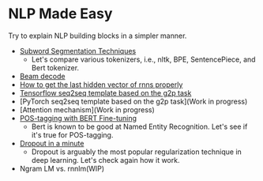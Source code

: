 # NLP Made Easy

Try to explain NLP building blocks in a simpler manner.

* [Subword Segmentation Techniques](Subword%20Segmentation%20Techniques.ipynb)
  * Let's compare various tokenizers, i.e., nltk, BPE, SentencePiece, and Bert tokenizer.
* [Beam decode](Beam_decode.ipynb)
* [How to get the last hidden vector of rnns properly](How%20to%20get%20the%20last%20hidden%20vector%20of%20rnns%20properly.ipynb)
* [Tensorflow seq2seq template based on the g2p task](Tensorflow%20seq2seq%20template%20based%20on%20g2p.ipynb)
* [PyTorch seq2seq template based on the g2p task](Work in progress)
* [Attention mechanism](Work in progress)
* [POS-tagging with BERT Fine-tuning](Pos-tagging_with_Bert_Fine-tuning.ipynb)
  * Bert is known to be good at Named Entity Recognition. Let's see if it's true for POS-tagging.
* [Dropout in a minute](Dropout_in_a_minute.ipynb)
  * Dropout is arguably the most popular regularization technique in deep learning. Let's check again how it work.
* Ngram LM vs. rnnlm(WIP)
